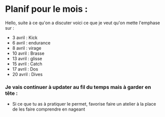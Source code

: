 # Planif pour le mois :
Hello, suite à ce qu'on a discuter voici ce que je veut qu'on mette l'emphase sur :
* 3 avril : Kick 
* 6 avril : endurance 
* 8 avril : virage
* 10 avril : Brasse
* 13 avril : glisse 
* 15 avril : Catch
* 17 avril : Dos
* 20 avril : Dives 

### Je vais continuer à updater au fil du temps mais à garder en tête : 
* Si ce que tu as à pratiquer le permet, favorise faire un atelier à la place de les faire comprendre en nageant


